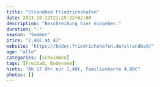 ```yaml
---
title: "Strandbad Friedrichshafen"
date: 2023-10-22T21:25:22+02:00
description: "Beschreibung hier eingeben."
duration: "-"
season: "Sommer"
price: "2,40€ ab 4J"
website: "https://bäder.friedrichshafen.de/strandbad/"
age: "alle"
categories: [schwimmen]
tags: [Freibad, Bodensee]
hints: "Ab 17 Uhr nur 1,40€, Familienkarte 4,80€"
photos: []
---
```

